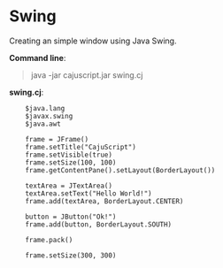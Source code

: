 # Swing #

Creating an simple window using Java Swing.

**Command line**:

> java -jar cajuscript.jar swing.cj

**swing.cj**:
```
    $java.lang
    $javax.swing
    $java.awt

    frame = JFrame()
    frame.setTitle("CajuScript")
    frame.setVisible(true)
    frame.setSize(100, 100)
    frame.getContentPane().setLayout(BorderLayout())

    textArea = JTextArea()
    textArea.setText("Hello World!")
    frame.add(textArea, BorderLayout.CENTER)

    button = JButton("Ok!")
    frame.add(button, BorderLayout.SOUTH)

    frame.pack()

    frame.setSize(300, 300)
```